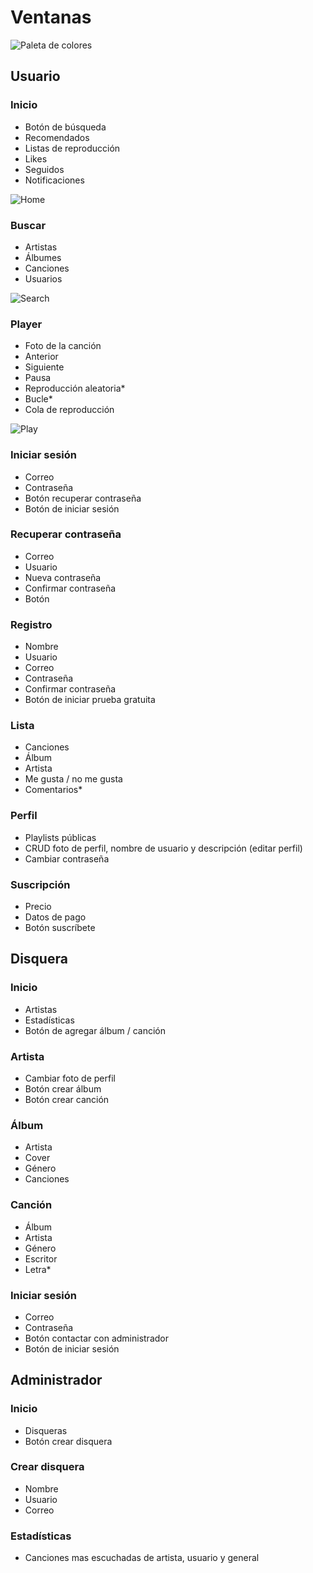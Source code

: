 # Ventanas

![Paleta de colores](paleta.png)

## Usuario

### Inicio

- Botón de búsqueda
- Recomendados
- Listas de reproducción
- Likes
- Seguidos
- Notificaciones

![Home](wf-home.png)

### Buscar

- Artistas
- Álbumes
- Canciones
- Usuarios

![Search](wf-home.png)

### Player

- Foto de la canción
- Anterior
- Siguiente
- Pausa
- Reproducción aleatoria*
- Bucle*
- Cola de reproducción

![Play](wf-play.png)

### Iniciar sesión

- Correo
- Contraseña
- Botón recuperar contraseña
- Botón de iniciar sesión

### Recuperar contraseña

- Correo
- Usuario
- Nueva contraseña
- Confirmar contraseña
- Botón

### Registro

- Nombre
- Usuario
- Correo
- Contraseña
- Confirmar contraseña
- Botón de iniciar prueba gratuita

### Lista

- Canciones
- Álbum
- Artista
- Me gusta / no me gusta
- Comentarios*

### Perfil

- Playlists públicas
- CRUD foto de perfil, nombre de usuario y descripción (editar perfil)
- Cambiar contraseña

### Suscripción

- Precio
- Datos de pago
- Botón suscríbete

## Disquera

### Inicio

- Artistas
- Estadísticas
- Botón de agregar álbum / canción

### Artista

- Cambiar foto de perfil
- Botón crear álbum
- Botón crear canción

### Álbum

- Artista
- Cover
- Género
- Canciones

### Canción

- Álbum
- Artista
- Género
- Escritor
- Letra*

### Iniciar sesión

- Correo
- Contraseña
- Botón contactar con administrador
- Botón de iniciar sesión

## Administrador

### Inicio

- Disqueras
- Botón crear disquera

### Crear disquera

- Nombre
- Usuario
- Correo

### Estadísticas

- Canciones mas escuchadas de artista, usuario y general
